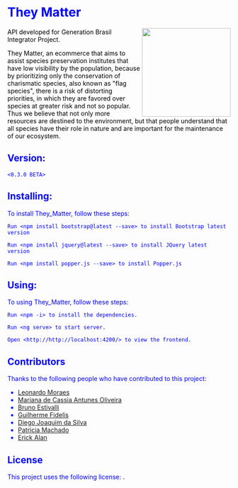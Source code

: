 
<body style="color:blue">

# They Matter 
<span style="color: black">
  
<img align="right" src="https://i.imgur.com/6ehWEnp.png" width="200" height="200">  
  <p>API developed for Generation Brasil Integrator Project.</p>
<p>They Matter, an ecommerce that aims to assist species preservation institutes that have low visibility by the population, because by prioritizing only the conservation of charismatic species, also known as "flag species", there is a risk of distorting priorities, in which they are favored over species at greater risk and not so popular. Thus we believe that not only more resources are destined to the environment, but that people understand that all species have their role in nature and are important for the maintenance of our ecosystem.</p>
</span>



## Version:

```
<0.3.0 BETA>
```

## Installing:

To install They_Matter, follow these steps:

```
Run <npm install bootstrap@latest --save> to install Bootstrap latest version
```
```
Run <npm install jquery@latest --save> to install JQuery latest version
```
```
Run <npm install popper.js --save> to install Popper.js
```

## Using:

To using They_Matter, follow these steps:

```
Run <npm -i> to install the dependencies.
```
```
Run <ng serve> to start server.
```
```
Open <http://http://localhost:4200/> to view the frontend.
```

## Contributors

Thanks to the following people who have contributed to this project:

 * [Leonardo Moraes](https://www.linkedin.com/in/leommagalhaes/)
 * [Mariana de Cassia Antunes Oliveira](https://www.linkedin.com/in/mariana-antunes-oliveira-70259491/)
 * [Bruno Estivalli](http://linkedin.com/in/bruno-estivalli-vicente-61b007202)
 * [Guilherme Fidelis](https://www.linkedin.com/in/guifidelis/)
 * [Diego Joaquim da Silva](https://www.linkedin.com/in/diego-silva-061527156/)
 * [Patricia Machado](https://www.linkedin.com/in/patricia-machado-0ba0111ba/)
 * [Erick Alan](https://www.linkedin.com/in/erick-alan-7bb92b1b4/)

## License

This project uses the following license: .
